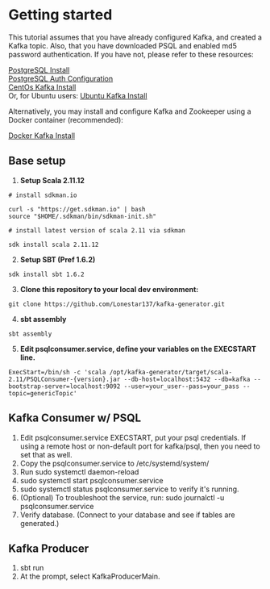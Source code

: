 # Getting started  
This tutorial assumes that you have already configured Kafka, and created a Kafka topic.  Also, that you have downloaded PSQL and enabled md5 password authentication.
If you have not, please refer to these resources:

[PostgreSQL Install](https://www.geeksforgeeks.org/install-postgresql-on-linux/)  
[PostgreSQL Auth Configuration](https://www.liquidweb.com/kb/change-postgresql-authentication-method-from-ident-to-md5/)  
[CentOs Kafka Install](https://www.digitalocean.com/community/tutorials/how-to-install-apache-kafka-on-centos-7)  
Or, for Ubuntu users:
[Ubuntu Kafka Install](https://www.digitalocean.com/community/tutorials/how-to-install-apache-kafka-on-ubuntu-20-04)  

Alternatively, you may install and configure Kafka and Zookeeper using a Docker container (recommended):

[Docker Kafka Install](https://towardsdatascience.com/how-to-install-apache-kafka-using-docker-the-easy-way-4ceb00817d8b)

## Base setup  
1. **Setup Scala 2.11.12**

```
# install sdkman.io

curl -s "https://get.sdkman.io" | bash
source "$HOME/.sdkman/bin/sdkman-init.sh"

# install latest version of scala 2.11 via sdkman

sdk install scala 2.11.12
```

2. **Setup SBT (Pref 1.6.2)**

`sdk install sbt 1.6.2`

3. **Clone this repository to your local dev environment:**

`git clone https://github.com/Lonestar137/kafka-generator.git`

4. **sbt assembly**

`sbt assembly`

5. **Edit psqlconsumer.service, define your variables on the EXECSTART line.**

```
ExecStart=/bin/sh -c 'scala /opt/kafka-generator/target/scala-2.11/PSQLConsumer-{version}.jar --db-host=localhost:5432 --db=kafka --bootstrap-server=localhost:9092 --user=your_user--pass=your_pass --topic=genericTopic'
```

## Kafka Consumer w/ PSQL 
1.  Edit psqlconsumer.service  EXECSTART,  put your psql credentials.  If using a remote host or non-default port for kafka/psql, then you need to set that as well.
2.  Copy the psqlconsumer.service to /etc/systemd/system/
3.  Run sudo systemctl daemon-reload 
4.  sudo systemctl start psqlconsumer.service
5.  sudo systemctl status psqlconsumer.service to verify it's running.
6.  (Optional) To troubleshoot the service, run:  sudo journalctl -u psqlconsumer.service
7.  Verify database. (Connect to your database and see if tables are generated.)

## Kafka Producer  
1. sbt run 
2. At the prompt, select KafkaProducerMain.


